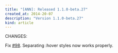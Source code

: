 ```yaml
---
title: "[ANN]: Released 1.1.0-beta.27"
created_at: 2014-20-07
description: "Version 1.1.0-beta.27"
kind: article
---
```


CHANGES:

Fix [#98](https://github.com/mcasimir/mobile-angular-ui/issues/98). Separating :hover styles now works properly.